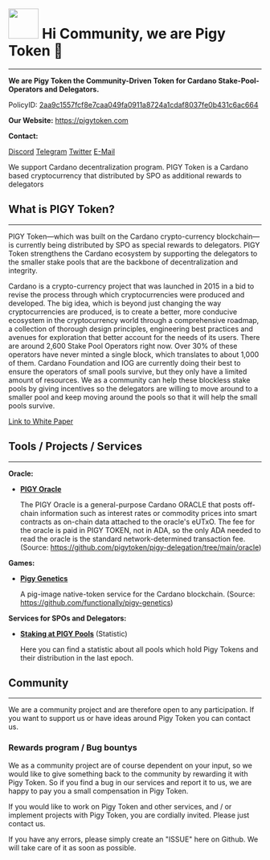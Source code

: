 # <img width="60" src="https://pigytoken.com/img/logo-head.png" /> **Hi Community, we are Pigy Token** 👋

------

**We are Pigy Token the Community-Driven Token for Cardano Stake-Pool-Operators and Delegators.**

PolicyID: [2aa9c1557fcf8e7caa049fa0911a8724a1cdaf8037fe0b431c6ac664](https://cardanoscan.io/tokenPolicy/2aa9c1557fcf8e7caa049fa0911a8724a1cdaf8037fe0b431c6ac664) 

**Our Website:** https://pigytoken.com

**Contact:**

[Discord](https://discord.gg/hkhJRS8QNw)
[Telegram](https://t.me/pigytoken)
[Twitter](https://twitter.com/pigytoken)
[E-Mail](support@pigytoken.com)

We support Cardano decentralization program. PIGY Token is a Cardano based cryptocurrency that distributed by SPO as additional rewards to delegators

## What is PIGY Token?

------

PIGY Token—which was built on the Cardano crypto-currency blockchain—is currently being distributed by SPO as special rewards to delegators. PIGY Token strengthens the Cardano ecosystem by supporting the delegators to the smaller stake pools that are the backbone of decentralization and integrity.

Cardano is a crypto-currency project that was launched in 2015 in a bid to revise the process through which cryptocurrencies were produced and developed. The big idea, which is beyond just changing the way cryptocurrencies are produced, is to create a better, more conducive ecosystem in the cryptocurrency world through a comprehensive roadmap, a collection of thorough design principles, engineering best practices and avenues for exploration that better account for the needs of its users. There are around 2,600 Stake Pool Operators right now. Over 30% of these operators have never minted a single block, which translates to about 1,000 of them. Cardano Foundation and IOG are currently doing their best to ensure the operators of small pools survive, but they only have a limited amount of resources. We as a community can help these blockless stake pools by giving incentives so the delegators are willing to move around to a smaller pool and keep moving around the pools so that it will help the small pools survive.

[Link to White Paper](https://pigytoken.com/download/PIGY_Whitepaper_1.0.pdf)

## Tools / Projects / Services

------
**Oracle:**

- **[PIGY Oracle](https://oracle.pigytoken.com/)**

  The PIGY Oracle is a general-purpose Cardano ORACLE that posts off-chain information such as interest rates or commodity prices into smart contracts as on-chain data attached to the oracle's eUTxO. The fee for the oracle is paid in PIGY TOKEN, not in ADA, so the only ADA needed to read the oracle is the standard network-determined transaction fee. (Source: https://github.com/pigytoken/pigy-delegation/tree/main/oracle)

**Games:**

- **[Pigy Genetics](https://genetics.pigytoken.com/)**

  A pig-image native-token service for the Cardano blockchain. (Source: https://github.com/functionally/pigy-genetics)

**Services for SPOs and Delegators:**

- **[Staking at PIGY Pools](https://statistics.pigytoken.com/)** (Statistic)

  Here you can find a statistic about all pools which hold Pigy Tokens and their distribution in the last epoch.

## Community

------

We are a community project and are therefore open to any participation. If you want to support us or have ideas around Pigy Token you can contact us.

### Rewards program / Bug bountys

We as a community project are of course dependent on your input, so we would like to give something back to the community by rewarding it with Pigy Token. So if you find a bug in our services and report it to us, we are happy to pay you a small compensation in Pigy Token.

If you would like to work on Pigy Token and other services, and / or implement projects with Pigy Token, you are cordially invited. Please just contact us.

If you have any errors, please simply create an "ISSUE" here on Github. We will take care of it as soon as possible.
